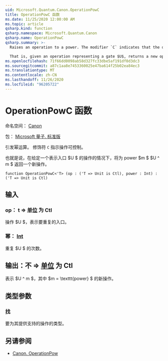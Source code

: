 ```yaml
---
uid: Microsoft.Quantum.Canon.OperationPowC
title: OperationPowC 函数
ms.date: 11/25/2020 12:00:00 AM
ms.topic: article
qsharp.kind: function
qsharp.namespace: Microsoft.Quantum.Canon
qsharp.name: OperationPowC
qsharp.summary: >-
  Raises an operation to a power. The modifier `C` indicates that the operation is controllable.

  That is, given an operation representing a gate $U$, returns a new operation $U^m$ for a power $m$.
ms.openlocfilehash: 71f66dd0098ab58d327fc33dbe5af191df0d3dc3
ms.sourcegitcommit: a87c1aa8e7453360025e47ba614f25b02ea84ec3
ms.translationtype: MT
ms.contentlocale: zh-CN
ms.lasthandoff: 11/26/2020
ms.locfileid: "96205722"
---
```

# <a name="operationpowc-function"></a>OperationPowC 函数

命名空间： [Canon](xref:Microsoft.Quantum.Canon)

包： [Microsoft 量子. 标准版](https://nuget.org/packages/Microsoft.Quantum.Standard)


引发幂运算。
修饰符 `C` 指示操作可控制。

也就是说，在给定一个表示入口 $U $ 的操作的情况下，将为 power $m $ $U ^ m $ 返回一个新操作。

```qsharp
function OperationPowC<'T> (op : ('T => Unit is Ctl), power : Int) : ('T => Unit is Ctl)
```


## <a name="input"></a>输入

### <a name="op--t--unit--is-ctl"></a>op： t => [单位](xref:microsoft.quantum.lang-ref.unit)  为 Ctl

操作 $U $，表示要重复的入口。


### <a name="power--int"></a>幂： [Int](xref:microsoft.quantum.lang-ref.int)

重复 $U $ 的次数。



## <a name="output--t--unit--is-ctl"></a>输出：不 => [单位](xref:microsoft.quantum.lang-ref.unit)  为 Ctl

表示 $U ^ m $，其中 $m = \texttt{power} $ 的新操作。

## <a name="type-parameters"></a>类型参数

### <a name="t"></a>找

要为其提供支持的操作的类型。

## <a name="see-also"></a>另请参阅

- [Canon. OperationPow](xref:Microsoft.Quantum.Canon.OperationPow)